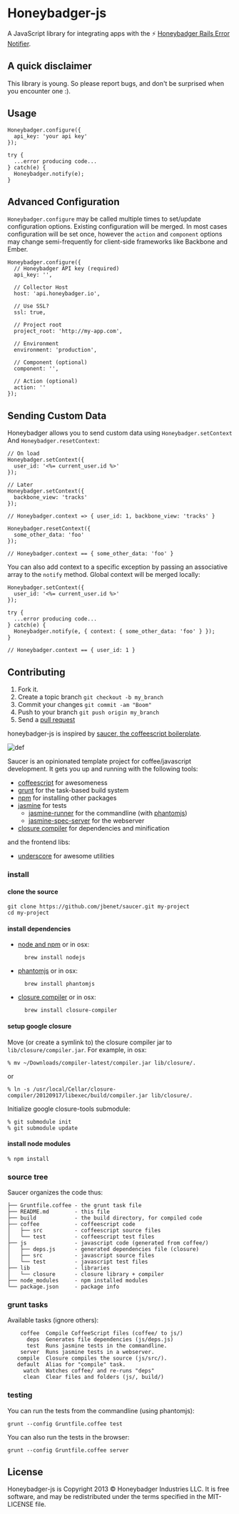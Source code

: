 # Honeybadger-js

A JavaScript library for integrating apps with the :zap: [Honeybadger Rails Error Notifier](http://honeybadger.io).

## A quick disclaimer

This library is young. So please report bugs, and don't be surprised
when you encounter one :).

## Usage

    Honeybadger.configure({
      api_key: 'your api key'
    });

    try {
      ...error producing code...
    } catch(e) {
      Honeybadger.notify(e);
    }

## Advanced Configuration

`Honeybadger.configure` may be called multiple times to set/update
configuration options. Existing configuration will be merged. In most
cases configuration will be set once, however the `action` and
`component` options may change semi-frequently for client-side
frameworks like Backbone and Ember.

    Honeybadger.configure({
      // Honeybadger API key (required)
      api_key: '',

      // Collector Host
      host: 'api.honeybadger.io',

      // Use SSL?
      ssl: true,

      // Project root
      project_root: 'http://my-app.com',

      // Environment
      environment: 'production',

      // Component (optional)
      component: '',

      // Action (optional)
      action: ''
    });

## Sending Custom Data

Honeybadger allows you to send custom data using
`Honeybadger.setContext` And `Honeybadger.resetContext`:

    // On load
    Honeybadger.setContext({
      user_id: '<%= current_user.id %>'
    });

    // Later
    Honeybadger.setContext({
      backbone_view: 'tracks'
    });

    // Honeybadger.context => { user_id: 1, backbone_view: 'tracks' }

    Honeybadger.resetContext({
      some_other_data: 'foo'
    });

    // Honeybadger.context == { some_other_data: 'foo' }

You can also add context to a specific exception by passing an
associative array to the `notify` method. Global context will be
merged locally:

    Honeybadger.setContext({
      user_id: '<%= current_user.id %>'
    });

    try {
      ...error producing code...
    } catch(e) {
      Honeybadger.notify(e, { context: { some_other_data: 'foo' } });
    }

    // Honeybadger.context == { user_id: 1 }

## Contributing

1. Fork it.
2. Create a topic branch `git checkout -b my_branch`
3. Commit your changes `git commit -am "Boom"`
3. Push to your branch `git push origin my_branch`
4. Send a [pull request](https://github.com/honeybadger-io/honeybadger-js/pulls)

honeybadger-js is inspired by [saucer, the coffeescript boilerplate](https://github.com/jbenet/saucer).

![def](http://static.benet.ai/skitch/saucer-20121208-004907.png)

Saucer is an opinionated template project for coffee/javascript development.
It gets you up and running with the following tools:

* [coffeescript](http://coffeescript.org/) for awesomeness
* [grunt](http://gruntjs.com/) for the task-based build system
* [npm](http://npmjs.org/) for installing other packages
* [jasmine](http://pivotal.github.com/jasmine/) for tests
  * [jasmine-runner](https://github.com/jasmine-contrib/grunt-jasmine-runner)
    for the commandline (with [phantomjs](http://phantomjs.org/))
  * [jasmine-spec-server](https://github.com/jbenet/grunt-jasmine-spec-server)
    for the webserver
* [closure compiler](https://developers.google.com/closure/) for dependencies
    and minification

and the frontend libs:

* [underscore](http://underscorejs.org) for awesome utilities

### install

#### clone the source

    git clone https://github.com/jbenet/saucer.git my-project
    cd my-project

#### install dependencies

* [node and npm](http://nodejs.org/download/)
    or in osx:

        brew install nodejs

* [phantomjs](http://phantomjs.org/)
    or in osx:

        brew install phantomjs

* [closure compiler](http://code.google.com/p/closure-compiler/downloads/list)
    or in osx:

        brew install closure-compiler

#### setup google closure

Move (or create a symlink to) the closure compiler jar to
`lib/closure/compiler.jar`. For example, in osx:

    % mv ~/Downloads/compiler-latest/compiler.jar lib/closure/.

or

    % ln -s /usr/local/Cellar/closure-compiler/20120917/libexec/build/compiler.jar lib/closure/.

Initialize google closure-tools submodule:

    % git submodule init
    % git submodule update

#### install node modules

    % npm install

### source tree

Saucer organizes the code thus:

    ├── Gruntfile.coffee - the grunt task file
    ├── README.md        - this file
    ├── build            - the build directory, for compiled code
    ├── coffee           - coffeescript code
    │   ├── src          - coffeescript source files
    │   └── test         - coffeescript test files
    ├── js               - javascript code (generated from coffee/)
    │   ├── deps.js      - generated dependencies file (closure)
    │   ├── src          - javascript source files
    │   └── test         - javascript test files
    ├── lib              - libraries
    │   └── closure      - closure library + compiler
    ├── node_modules     - npm installed modules
    └── package.json     - package info

### grunt tasks

Available tasks (ignore others):

        coffee  Compile CoffeeScript files (coffee/ to js/)
          deps  Generates file dependencies (js/deps.js)
          test  Runs jasmine tests in the commandline.
        server  Runs jasmine tests in a webserver.
       compile  Closure compiles the source (js/src/).
       default  Alias for "compile" task.
         watch  Watches coffee/ and re-runs "deps"
         clean  Clear files and folders (js/, build/)

### testing

You can run the tests from the commandline (using phantomjs):

    grunt --config Gruntfile.coffee test

You can also run the tests in the browser:

    grunt --config Gruntfile.coffee server

## License

Honeybadger-js is Copyright 2013 © Honeybadger Industries LLC. It is free software, and may be redistributed under the terms specified in the MIT-LICENSE file.
